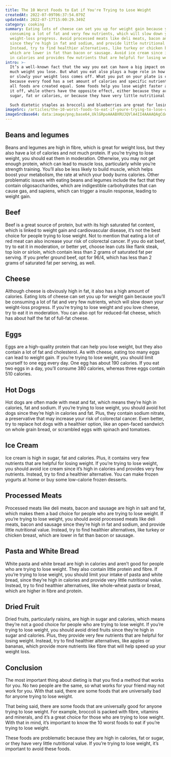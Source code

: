 ```yaml
---
title: The 10 Worst Foods to Eat if You're Trying to Lose Weight
createdAt: 2022-07-09T06:37:54.079Z
updatedAt: 2022-07-17T15:00:29.349Z
category: cooking
summary: Eating lots of cheese can set you up for weight gain because you’ll be
  consuming a lot of fat and very few nutrients, which will slow down your
  weight-loss progress. Avoid processed meats like deli meats, bacon and sausage
  since they’re high in fat and sodium, and provide little nutritional value.
  Instead, try to find healthier alternatives, like turkey or chicken breast,
  which are lower in fat than bacon or sausage. Avoid ice cream since it’s high
  in calories and provides few nutrients that are helpful for losing weight.
intro: >-
  It’s a well-known fact that the way you eat can have a big impact on how
  much weight you lose. But what you eat also plays a huge role in how quickly
  or slowly your weight loss comes off. What you put on your plate is critical
  because every food has a set amount of calories and specific nutrients — not
  all foods are created equal. Some foods help you lose weight faster and keep
  it off, while others have the opposite effect, either because they are high in
  sugar, fat or calories, or because they have very little nutritional value. 

  Such dietetic staples as broccoli and blueberries are great for losing weight. Other foods like chips and soda? Not so much. Keep reading to learn about the top 10 worst foods to eat if you’re trying to lose weight fast…
imageSrc: /articles/the-10-worst-foods-to-eat-if-youre-trying-to-lose-weight.png
imageSrcBase64: data:image/png;base64,UklGRpoAAABXRUJQVlA4II4AAAAQAgCdASoKAAoAAUAmJbACdADbmJdpVMPYAP7+OJlaGLH/Yxx5Xf/9xPfbvIWnLpuC0hmZUxwKxzrX9XoJznzBAb+IHwKcMYVufCV7p9qbI8P44zrkkvKCZhDv8dWLDixGG+OqU85WG4rp3ny1f/wRW1D0jU55vhf+v/P36r9V8/5pxv8YFv+TePO/OgAA
---
```


## Beans and legumes

Beans and legumes are high in fibre, which is great for weight loss, but they also have a lot of calories and not much protein. If you’re trying to lose weight, you should eat them in moderation. Otherwise, you may not get enough protein, which can lead to muscle loss, particularly while you’re strength training. You’ll also be less likely to build muscle, which helps boost your metabolism, the rate at which your body burns calories. Other problematic issues with eating beans and legumes include the fact that they contain oligosaccharides, which are indigestible carbohydrates that can cause gas, and sapiens, which can trigger a insulin response, leading to weight gain.

## Beef

Beef is a great source of protein, but with its high saturated fat content, which is linked to weight gain and cardiovascular disease, it’s not the best choice for people trying to lose weight. Not to mention that eating a lot of red meat can also increase your risk of colorectal cancer.
If you do eat beef, try to eat it in moderation, or better yet, choose lean cuts like flank steak, top loin or sirloin, which contain less than 2 grams of saturated fat per serving. If you prefer ground beef, opt for 96/4, which has less than 2 grams of saturated fat per serving, as well.

## Cheese

Although cheese is obviously high in fat, it also has a high amount of calories. Eating lots of cheese can set you up for weight gain because you’ll be consuming a lot of fat and very few nutrients, which will slow down your weight-loss progress.
If you’re trying to lose weight and you love cheese, try to eat it in moderation. You can also opt for reduced-fat cheese, which has about half the fat of full-fat cheese.

## Eggs

Eggs are a high-quality protein that can help you lose weight, but they also contain a lot of fat and cholesterol. As with cheese, eating too many eggs can lead to weight gain.
If you’re trying to lose weight, you should limit yourself to one egg every day. One egg has about 190 calories. If you eat two eggs in a day, you’ll consume 380 calories, whereas three eggs contain 510 calories.

## Hot Dogs

Hot dogs are often made with meat and fat, which means they’re high in calories, fat and sodium.
If you’re trying to lose weight, you should avoid hot dogs since they’re high in calories and fat. Plus, they contain sodium nitrate, a preservative that may increase your risk of colorectal cancer. Even better, try to replace hot dogs with a healthier option, like an open-faced sandwich on whole grain bread, or scrambled eggs with spinach and tomatoes.

## Ice Cream

Ice cream is high in sugar, fat and calories. Plus, it contains very few nutrients that are helpful for losing weight.
If you’re trying to lose weight, you should avoid ice cream since it’s high in calories and provides very few nutrients. Instead, try to find a healthier alternative. You can make frozen yogurts at home or buy some low-calorie frozen desserts.

## Processed Meats

Processed meats like deli meats, bacon and sausage are high in salt and fat, which makes them a bad choice for people who are trying to lose weight.
If you’re trying to lose weight, you should avoid processed meats like deli meats, bacon and sausage since they’re high in fat and sodium, and provide little nutritional value. Instead, try to find healthier alternatives, like turkey or chicken breast, which are lower in fat than bacon or sausage.

## Pasta and White Bread

White pasta and white bread are high in calories and aren’t good for people who are trying to lose weight. They also contain little protein and fibre.
If you’re trying to lose weight, you should limit your intake of pasta and white bread, since they’re high in calories and provide very little nutritional value. Instead, try to find healthier alternatives, like whole-wheat pasta or bread, which are higher in fibre and protein.

## Dried Fruit

Dried fruits, particularly raisins, are high in sugar and calories, which means they’re not a good choice for people who are trying to lose weight.
If you’re trying to lose weight, you should avoid dried fruits since they’re high in sugar and calories. Plus, they provide very few nutrients that are helpful for losing weight. Instead, try to find healthier alternatives, like apples or bananas, which provide more nutrients like fibre that will help speed up your weight loss.

## Conclusion

The most important thing about dieting is that you find a method that works for you. No two people are the same, so what works for your friend may not work for you. With that said, there are some foods that are universally bad for anyone trying to lose weight.

That being said, there are some foods that are universally good for anyone trying to lose weight. For example, broccoli is packed with fibre, vitamins and minerals, and it’s a great choice for those who are trying to lose weight. With that in mind, it’s important to know the 10 worst foods to eat if you’re trying to lose weight.

These foods are problematic because they are high in calories, fat or sugar, or they have very little nutritional value. If you’re trying to lose weight, it’s important to avoid these foods.
